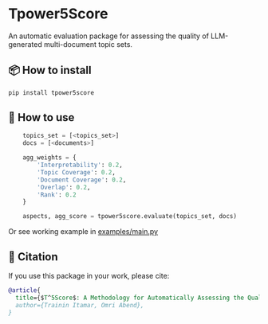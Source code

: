 # Tpower5Score
An automatic evaluation package for assessing the quality of LLM-generated multi-document topic sets.

## 📦 How to install

```cmd
pip install tpower5score
```

## 🚀 How to use

```python
    topics_set = [<topics_set>]
    docs = [<documents>]

    agg_weights = {
        'Interpretability': 0.2,
        'Topic Coverage': 0.2,
        'Document Coverage': 0.2,
        'Overlap': 0.2,
        'Rank': 0.2
    }

    aspects, agg_score = tpower5score.evaluate(topics_set, docs)
```

Or see working example in [examples/main.py]()

## 📖 Citation

If you use this package in your work, please cite:

```bibtex
@article{
  title={$T^5Score$: A Methodology for Automatically Assessing the Quality of LLM Generated Multi-Document Topic Sets},
  author={Trainin Itamar, Omri Abend},
}